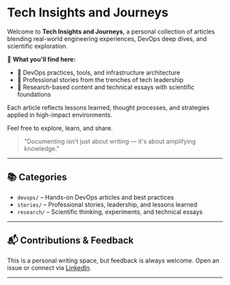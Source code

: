 # Tech Insights and Journeys

Welcome to **Tech Insights and Journeys**, a personal collection of articles blending real-world engineering experiences, DevOps deep dives, and scientific exploration.

🚀 **What you'll find here:**
- 🔧 DevOps practices, tools, and infrastructure architecture
- 📖 Professional stories from the trenches of tech leadership
- 🧠 Research-based content and technical essays with scientific foundations

Each article reflects lessons learned, thought processes, and strategies applied in high-impact environments.

Feel free to explore, learn, and share.

> "Documenting isn't just about writing — it's about amplifying knowledge."

---

## 📚 Categories
- `devops/` – Hands-on DevOps articles and best practices  
- `stories/` – Professional stories, leadership, and lessons learned  
- `research/` – Scientific thinking, experiments, and technical essays  

---

## 📬 Contributions & Feedback

This is a personal writing space, but feedback is always welcome. Open an issue or connect via [LinkedIn](https://www.linkedin.com/in/marinsrodrigo/).

---

